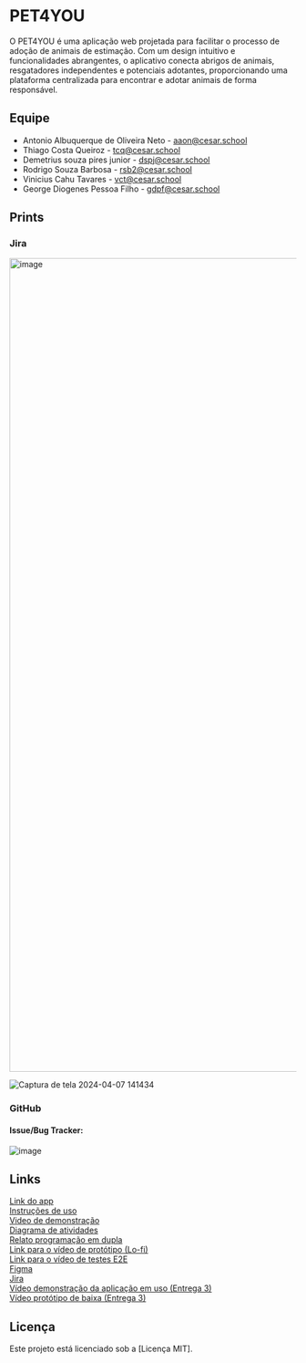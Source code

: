 # PET4YOU
O PET4YOU é uma aplicação web projetada para facilitar o processo de adoção de animais de estimação. Com um design intuitivo e funcionalidades abrangentes, o aplicativo conecta abrigos de animais, resgatadores independentes e potenciais adotantes, proporcionando uma plataforma centralizada para encontrar e adotar animais de forma responsável.

##   Equipe
- Antonio Albuquerque de Oliveira Neto - aaon@cesar.school
- Thiago Costa Queiroz - tcq@cesar.school
- Demetrius souza pires junior - dspj@cesar.school
- Rodrigo Souza Barbosa - rsb2@cesar.school
- Vinicius Cahu Tavares - vct@cesar.school
- George Diogenes Pessoa Filho - gdpf@cesar.school

## Prints
### Jira
<img width="1427" alt="image" src="https://github.com/antonioz2022/ProjetoPET4YOU/assets/114232542/a56e95e9-7435-4ce4-9496-3418d731bc4b">



![Captura de tela 2024-04-07 141434](https://github.com/antonioz2022/ProjetoPET4YOU/assets/114232542/2898eeff-8645-47b6-856b-98d395e52e2b)

### GitHub

#### Issue/Bug Tracker:


![image](https://github.com/antonioz2022/ProjetoPET4YOU/assets/114232542/731c11b2-3d5e-49b6-94d9-f0588fe0f742)







## Links
[Link do app](https://pet4you.azurewebsites.net/)
</br>
[Instruções de uso](https://docs.google.com/document/d/1ybGNQyFeuDRKDxlOfUbdjYDhnYqXxlAIQ2FQG86XLTk/edit?usp=sharing)
</br>
[Video de demonstração](https://drive.google.com/file/d/1PR5_CsYrUPOs4ukKe2cEopajiwqqb-uJ/view?usp=sharing)
</br>
[Diagrama de atividades](https://github.com/antonioz2022/ProjetoPET4YOU/files/15225865/diagrama_de_atividades_3a_entrega.pdf)
</br>
[Relato programação em dupla](https://docs.google.com/document/d/1KHpFzLb8t2601TdZfsfJMH6GydaTPVuZl1ep9edle9E/edit?usp=sharing)
</br>
[Link para o vídeo de protótipo (Lo-fi)](https://drive.google.com/drive/u/1/folders/1WEpMOpL3696-ZcH1n73YvEpLO-fvMPJ7)
</br>
[Link para o vídeo de testes E2E](https://drive.google.com/file/d/1oT_G7wpCm5boc7kReiQZREWzYVCipxGK/view?usp=sharing)
</br>
[Figma](https://www.figma.com/file/6fQ0l0kcamxhkVwwXCmDXM/PROT%C3%92TIPO?type=design&node-id=0-1&mode=design&t=RlXBIyNH6rh93kpj-0)
</br>
[Jira](https://cesar-vct.atlassian.net/jira/software/projects/FD/boards/4)
</br>
[Vídeo demonstração da aplicação em uso (Entrega 3)](https://drive.google.com/file/d/13H8vYiELsR7vVFkyCrwYYz2pcRVKrZDn/view?usp=sharing)
</br>
[Vídeo protótipo de baixa (Entrega 3)](https://drive.google.com/file/d/11NCHewJHb13nGSothLuZdSU_Ue_vnBxS/view?usp=sharing)
</br>



## Licença

Este projeto está licenciado sob a [Licença MIT].




